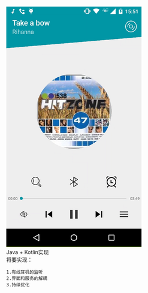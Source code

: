 ![image](https://raw.githubusercontent.com/Sole2016/LocalMusic/master/screenshots/home3.png)
<br/>Java + Kotlin实现
<br/>
将要实现：
    
    1.有线耳机的监听
    2.界面和服务的解耦
    3.持续优化